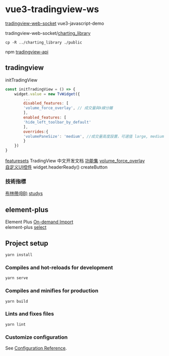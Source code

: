 # vue3-tradingview-ws

[tradingview-web-socket](https://github.com/472647301/tradingview-web-socket) vue3-javascript-demo  

tradingview-web-socket/[charting_library](https://github.com/472647301/tradingview-web-socket/tree/master/charting_library)  

`cp -R ../charting_library ./public`  

npm [tradingview-api](https://github.com/472647301/tradingview-web-socket/tree/master/tradingview-api)

## tradingview

initTradingView

```js
const initTradingView = () => {
    widget.value = new TvWidget({
        ...
        disabled_features: [
        'volume_force_overlay', // 成交量與k線分離
        ],
        enabled_features: [
        'hide_left_toolbar_by_default'
        ],
        overrides:{
        'volumePaneSize': 'medium', //成交量高度設置，可選值 large, medium, small, tiny
        }
    })
}
```

[featuresets](https://tradingview.gitee.io/featuresets/)
TradingView 中文开发文档 [功能集](https://www.lhsz.xyz/read/tradingViewWikiCn/book-Featuresets.md) [volume_force_overlay](https://zlq4863947.gitbook.io/tradingview/4-tu-biao-ding-zhi/customization-overview)  
[自定义UI控件](https://www.kancloud.cn/isung/tradingview/972226) widget.headerReady() createButton

### 技術指標

[布林帶(BB)](https://tw.tradingview.com/scripts/bollingerbands/) [studys](https://github.com/472647301/tradingview-web-socket/tree/master/react-typescript-demo/src/studys)

## element-plus

Element Plus [On-demand Import](https://element-plus.org/en-US/guide/quickstart.html#on-demand-import)  
element-plus [select](https://element-plus.org/zh-CN/component/select.html)  


## Project setup
```
yarn install
```

### Compiles and hot-reloads for development
```
yarn serve
```

### Compiles and minifies for production
```
yarn build
```

### Lints and fixes files
```
yarn lint
```

### Customize configuration
See [Configuration Reference](https://cli.vuejs.org/config/).
